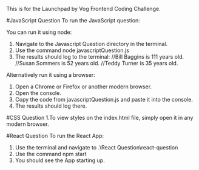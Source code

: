 This is for the Launchpad by Vog Frontend Coding Challenge. 

#JavaScript Question
To run the JavaScript question:

You can run it using node:
1. Navigate to the Javascript Question directory in the terminal.
2. Use the command  node javascriptQuestion.js 
3. The results should log to the terminal:
//Bill Baggins is 111 years old.
//Susan Sommers is 52 years old.
//Teddy Turner is 35 years old.

Alternatively run it using a browser:
1. Open a Chrome or Firefox or another modern browser.
2. Open the console.
3. Copy the code from javascriptQuestion.js and paste it into the console.
4. The results should log there.

#CSS Question
1.To view styles on the index.html file, simply open it in any modern browser.

#React Question
To run the React App:
1. Use the terminal and navigate to .\React Question\react-question
2. Use the command npm start
3. You should see the App starting up.
